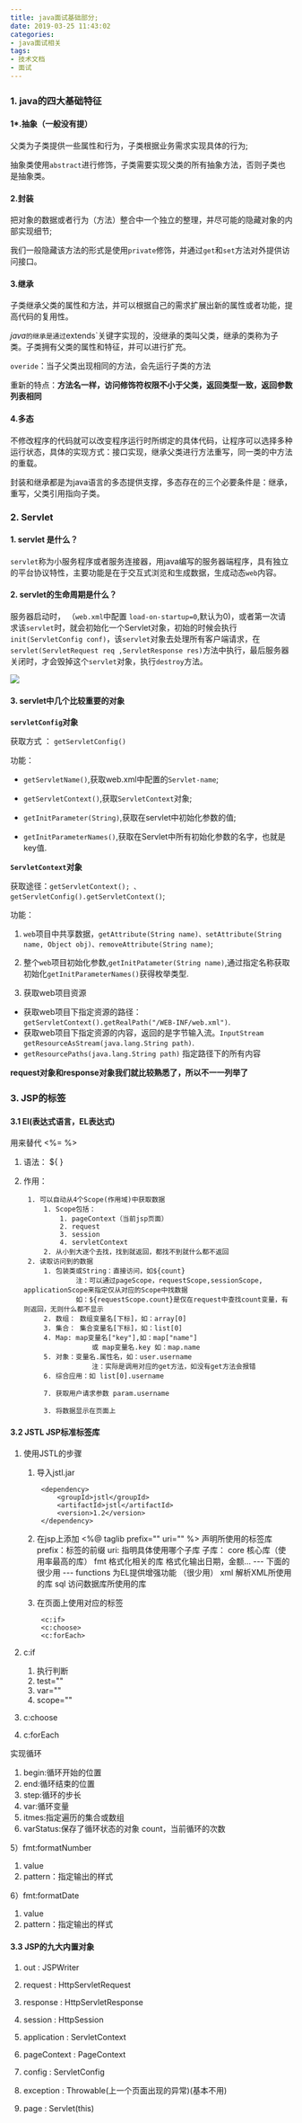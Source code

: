 ```yaml
---
title: java面试基础部分;
date: 2019-03-25 11:43:02
categories: 
- java面试相关
tags:
- 技术文档 
- 面试
---
```


### 1. java的四大基础特征

#### 1*.抽象（一般没有提）

 父类为子类提供一些属性和行为，子类根据业务需求实现具体的行为;

 抽象类使用`abstract`进行修饰，子类需要实现父类的所有抽象方法，否则子类也是抽象类。

 #### 2.封装

 把对象的数据或者行为（方法）整合中一个独立的整理，并尽可能的隐藏对象的内部实现细节;

 我们一般隐藏该方法的形式是使用`private`修饰，并通过`get`和`set`方法对外提供访问接口。

#### 3.继承
 子类继承父类的属性和方法，并可以根据自己的需求扩展出新的属性或者功能，提高代码的复用性。

 *java*`的继承是通过`extends`关键字实现的，没继承的类叫父类，继承的类称为子类。子类拥有父类的属性和特征，并可以进行扩充。
 
`overide`：当子父类出现相同的方法，会先运行子类的方法

 重新的特点：**方法名一样，访问修饰符权限不小于父类，返回类型一致，返回参数列表相同**

#### 4.多态
 不修改程序的代码就可以改变程序运行时所绑定的具体代码，让程序可以选择多种运行状态，具体的实现方式：接口实现，继承父类进行方法重写，同一类的中方法的重载。

 封装和继承都是为java语言的多态提供支撑，多态存在的三个必要条件是：继承，重写，父类引用指向子类。

 ### 2. Servlet
 
 #### 1. servlet 是什么？
 `servlet`称为小服务程序或者服务连接器，用java编写的服务器端程序，具有独立的平台协议特性，主要功能是在于交互式浏览和生成数据，生成动态`web`内容。

 #### 2. servlet的生命周期是什么？
  服务器启动时， （`web.xml`中配置 `load-on-startup=0`,默认为0)，或者第一次请求该`servlet`时，就会初始化一个Servlet对象，初始的时候会执行`init(ServletConfig conf)`，该`servlet`对象去处理所有客户端请求，在`servlet(ServletRequest req ,ServletResponse res)`方法中执行，最后服务器关闭时，才会毁掉这个`servlet`对象，执行`destroy`方法。

  ![](https://raw.githubusercontent.com/supbadboy/image/master/20190325200538.png)

  #### 3. servlet中几个比较重要的对象


  **`servletConfig`对象**


获取方式 ： `getServletConfig()` 

功能：
+ `getServletName()`,获取web.xml中配置的`Servlet-name`;
- `getServletContext()`,获取`ServletContext`对象;
+ `getInitParameter(String)`,获取在servlet中初始化参数的值;
- `getInitParameterNames()`,获取在Servlet中所有初始化参数的名字，也就是key值.

**`ServletContext`对象**

获取途径：`getServletContext(); 、getServletConfig().getServletContext()`;

功能：

1. `web`项目中共享数据，`getAttribute(String name)、setAttribute(String name, Object obj)、removeAttribute(String name)`;

2. 整个`web`项目初始化参数,`getInitPatameter(String name)`,通过指定名称获取初始化`getInitParameterNames()`获得枚举类型.

3. 获取web项目资源
- 获取web项目下指定资源的路径：`getServletContext().getRealPath("/WEB-INF/web.xml")`.
- 获取web项目下指定资源的内容，返回的是字节输入流。`InputStream getResourceAsStream(java.lang.String path)`.
- `getResourcePaths(java.lang.String path)`  指定路径下的所有内容

**request对象和response对象我们就比较熟悉了，所以不一一列举了**

### 3. JSP的标签

#### 3.1 El(表达式语言，EL表达式)
用来替代 <%=  %>

1) 语法：  ${ }

2) 作用：

		1. 可以自动从4个Scope(作用域)中获取数据
			1. Scope包括：  
				1. pageContext（当前jsp页面）
				2. request
				3. session
				4. servletContext
		    2. 从小到大逐个去找，找到就返回，都找不到就什么都不返回
		2. 读取访问到的数据
			1. 包装类或String：直接访问，如${count}
					注：可以通过pageScope，requestScope,sessionScope, applicationScope来指定仅从对应的Scope中找数据
					如：${requestScope.count}是仅在request中查找count变量，有则返回，无则什么都不显示
			2. 数组： 数组变量名[下标]，如：array[0]
			3. 集合： 集合变量名[下标]，如：list[0]
			4. Map: map变量名["key"],如：map["name"]
						或 map变量名.key 如：map.name
			5. 对象：变量名.属性名，如：user.username
						注：实际是调用对应的get方法，如没有get方法会报错
			6. 综合应用：如 list[0].username
				
			7. 获取用户请求参数 param.username

			3. 将数据显示在页面上


#### 3.2 JSTL JSP标准标签库

1) 使用JSTL的步骤

	1. 导入jstl.jar

			<dependency>
				<groupId>jstl</groupId>
				<artifactId>jstl</artifactId>
				<version>1.2</version>
			</dependency>
	
	2. 在jsp上添加 <%@ taglib prefix="" uri="" %>
		声明所使用的标签库
		prefix：标签的前缀
		uri: 指明具体使用哪个子库
		子库：
			core 核心库（使用率最高的库）
			fmt  格式化相关的库 格式化输出日期，金额...
			--- 下面的很少用 ---
			functions	为EL提供增强功能 （很少用）
			xml  解析XML所使用的库
			sql  访问数据库所使用的库

	3. 在页面上使用对应的标签

			<c:if>
			<c:choose>
			<c:forEach>

2) c:if
    1. 执行判断
    2. test=""
    3. var=""
    4. scope=""

3) c:choose

4) c:forEach

实现循环
1. begin:循环开始的位置
2. end:循环结束的位置
3. step:循环的步长
4. var:循环变量
5. itmes:指定遍历的集合或数组
6. varStatus:保存了循环状态的对象
	count，当前循环的次数

5）fmt:formatNumber
1. value
2. pattern：指定输出的样式

6）fmt:formatDate
1. value
2. pattern：指定输出的样式


#### 3.3 JSP的九大内置对象
1. out			: JSPWriter
2. request		: HttpServletRequest
3. response		: HttpServletResponse
4. session		: HttpSession
5. application	: ServletContext
6. pageContext	: PageContext

7. config		: ServletConfig
8. exception	: Throwable(上一个页面出现的异常)(基本不用)
9. page			: Servlet(this)
